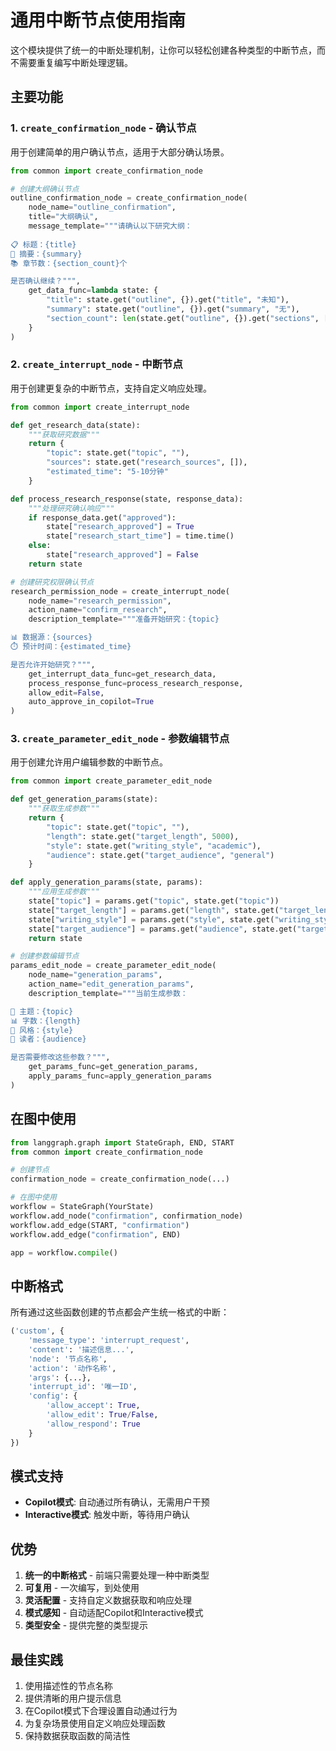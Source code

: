 # 通用中断节点使用指南

这个模块提供了统一的中断处理机制，让你可以轻松创建各种类型的中断节点，而不需要重复编写中断处理逻辑。

## 主要功能

### 1. `create_confirmation_node` - 确认节点

用于创建简单的用户确认节点，适用于大部分确认场景。

```python
from common import create_confirmation_node

# 创建大纲确认节点
outline_confirmation_node = create_confirmation_node(
    node_name="outline_confirmation",
    title="大纲确认", 
    message_template="""请确认以下研究大纲：
    
📋 标题：{title}
📝 摘要：{summary}
📚 章节数：{section_count}个

是否确认继续？""",
    get_data_func=lambda state: {
        "title": state.get("outline", {}).get("title", "未知"),
        "summary": state.get("outline", {}).get("summary", "无"),
        "section_count": len(state.get("outline", {}).get("sections", []))
    }
)
```

### 2. `create_interrupt_node` - 中断节点

用于创建更复杂的中断节点，支持自定义响应处理。

```python
from common import create_interrupt_node

def get_research_data(state):
    """获取研究数据"""
    return {
        "topic": state.get("topic", ""),
        "sources": state.get("research_sources", []),
        "estimated_time": "5-10分钟"
    }

def process_research_response(state, response_data):
    """处理研究确认响应"""
    if response_data.get("approved"):
        state["research_approved"] = True
        state["research_start_time"] = time.time()
    else:
        state["research_approved"] = False
    return state

# 创建研究权限确认节点
research_permission_node = create_interrupt_node(
    node_name="research_permission",
    action_name="confirm_research",
    description_template="""准备开始研究：{topic}

📊 数据源：{sources}
⏱️ 预计时间：{estimated_time}

是否允许开始研究？""",
    get_interrupt_data_func=get_research_data,
    process_response_func=process_research_response,
    allow_edit=False,
    auto_approve_in_copilot=True
)
```

### 3. `create_parameter_edit_node` - 参数编辑节点

用于创建允许用户编辑参数的中断节点。

```python
from common import create_parameter_edit_node

def get_generation_params(state):
    """获取生成参数"""
    return {
        "topic": state.get("topic", ""),
        "length": state.get("target_length", 5000),
        "style": state.get("writing_style", "academic"),
        "audience": state.get("target_audience", "general")
    }

def apply_generation_params(state, params):
    """应用生成参数"""
    state["topic"] = params.get("topic", state.get("topic"))
    state["target_length"] = params.get("length", state.get("target_length"))
    state["writing_style"] = params.get("style", state.get("writing_style"))
    state["target_audience"] = params.get("audience", state.get("target_audience"))
    return state

# 创建参数编辑节点
params_edit_node = create_parameter_edit_node(
    node_name="generation_params",
    action_name="edit_generation_params",
    description_template="""当前生成参数：

📝 主题：{topic}
📊 字数：{length}
🎨 风格：{style}
👥 读者：{audience}

是否需要修改这些参数？""",
    get_params_func=get_generation_params,
    apply_params_func=apply_generation_params
)
```

## 在图中使用

```python
from langgraph.graph import StateGraph, END, START
from common import create_confirmation_node

# 创建节点
confirmation_node = create_confirmation_node(...)

# 在图中使用
workflow = StateGraph(YourState)
workflow.add_node("confirmation", confirmation_node)
workflow.add_edge(START, "confirmation")
workflow.add_edge("confirmation", END)

app = workflow.compile()
```

## 中断格式

所有通过这些函数创建的节点都会产生统一格式的中断：

```python
('custom', {
    'message_type': 'interrupt_request',
    'content': '描述信息...',
    'node': '节点名称',
    'action': '动作名称',
    'args': {...},
    'interrupt_id': '唯一ID',
    'config': {
        'allow_accept': True,
        'allow_edit': True/False,
        'allow_respond': True
    }
})
```

## 模式支持

- **Copilot模式**: 自动通过所有确认，无需用户干预
- **Interactive模式**: 触发中断，等待用户确认

## 优势

1. **统一的中断格式** - 前端只需要处理一种中断类型
2. **可复用** - 一次编写，到处使用
3. **灵活配置** - 支持自定义数据获取和响应处理
4. **模式感知** - 自动适配Copilot和Interactive模式
5. **类型安全** - 提供完整的类型提示

## 最佳实践

1. 使用描述性的节点名称
2. 提供清晰的用户提示信息
3. 在Copilot模式下合理设置自动通过行为
4. 为复杂场景使用自定义响应处理函数
5. 保持数据获取函数的简洁性

